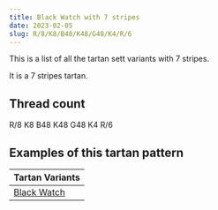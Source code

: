 ```yaml
---
title: Black Watch with 7 stripes
date: 2023-02-05
slug: R/8/K8/B48/K48/G48/K4/R/6
---
```

This is a list of all the tartan sett variants with 7 stripes.

It is a 7 stripes tartan.


## Thread count
R/8 K8 B48 K48 G48 K4 R/6

## Examples of this tartan pattern

| Tartan Variants |
|---------------|
| [Black Watch](/variants/r/8/k8/b48/k48/g48/k4/r/6-b304080-g008000-k000000-rc00000)||
